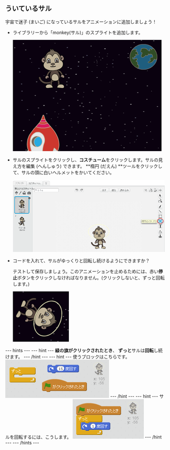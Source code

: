 ## ういているサル

宇宙で迷子 (まいご) になっているサルをアニメーションに追加しましょう！

+ ライブラリーから「monkey(サル)」のスプライトを追加します。
    
    ![Adding a monkey sprite](images/space-monkey-sprite.png)

+ サルのスプライトをクリックし、**コスチューム**をクリックします。サルの見え方を編集 (へんしゅう) できます。 **楕円 (だえん) **ツールをクリックして、サルの頭に白いヘルメットをかいてください。
    
    ![Monkey space helmet](images/space-monkey-edit.png)

+ コードを入れて、サルがゆっくりと回転し続けるようにできますか？
    
    テストして保存しましょう。このアニメーションを止めるためには、赤い**停止**ボタンをクリックしなければなりません。(クリックしないと、ずっと回転します。)
    
    ![Blocks for a spinning monkey](images/space-spin-test.png)

\--- hints \--- \--- hint \--- **緑の旗がクリックされたとき**、 **ずっと**サルは**回転**し続けます。 \--- /hint \--- \--- hint \--- 使うブロックはこちらです。 ![Blocks for a spinning monkey](images/space-spin-blocks.png) \--- /hint \--- \--- hint \--- サルを回転するには、こうします。 ![Code for a spinning monkey](images/space-spin-code.png) \--- /hint \--- \--- /hints \---